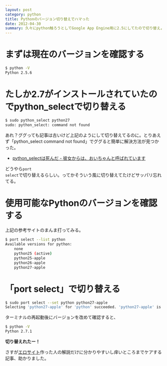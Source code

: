 ```yaml
---
layout: post
category: python
title: Pythonのバージョン切り替えでハマった
date: 2012-04-30
summary: 久々にpython触ろうとしてGoogle App Engine用に2.5にしてたので切り替えようとしたらpython_select使えなくてハマったのでメモ。ってかインストール時にpython_select使ってないから多分ど忘れしてるだけだと思う。
---
```


# まずは現在のバージョンを確認する

```bash
$ python -V
Python 2.5.6
```

# たしか2.7がインストールされていたのでpython_selectで切り替える

```bash
$ sudo python_select python27
sudo: python_select: command not found
```

あれ？ググっても記事は古いけど上記のようにして切り替えてるのに。とりあえず「python_select command not found」でググると簡単に解決方法が見つかった。  

* [python_selectは死んだ - 彼女からは、おいちゃんと呼ばれています](http://d.hatena.ne.jp/inouetakuya/20110728/1311852834 'python_selectは死んだ - 彼女からは、おいちゃんと呼ばれています')

どうやら<code class="inline">port select</code>で切り替えるらしい。ってかそういう風に切り替えてたけどサッパリ忘れてる。

# 使用可能なPythonのバージョンを確認する

上記の参考サイトのまんま打ってみる。

```bash
$ port select --list python
Available versions for python:
	none
	python25 (active)
	python25-apple
	python26-apple
	python27-apple
```

# 「port select」で切り替える

```bash
$ sudo port select --set python python27-apple
Selecting 'python27-apple' for 'python' succeeded. 'python27-apple' is now active.
```

ターミナルの再起動後にバージョンを改めて確認すると、

```bash
$ python -V
Python 2.7.1
```

**切り替えれたー！**

さすが[エロサイト][h300]作った人の解説だけに分かりやすいし痒いところまでケアする記事、助かりました。

[h300]: http://d.hatena.ne.jp/inouetakuya/20120331/1333192327 'h300'
